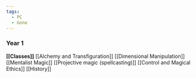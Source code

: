 ```yaml
---
tags:
  - PC
  - Gone
---
```

### Year 1
**[[Classes]]**
[[Alchemy and Transfiguration]] 
[[Dimensional Manipulation]] 
[[Mentalist Magic]] 
[[Projective magic (spellcasting)]] 
[[Control and Magical Ethics]]
[[History]]